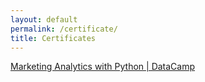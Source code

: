 ```yaml
---
layout: default
permalink: /certificate/
title: Certificates
---
```


[Marketing Analytics with Python | DataCamp](https://lytranp.github.io/cv/Resume_LyTran_i.pdf)